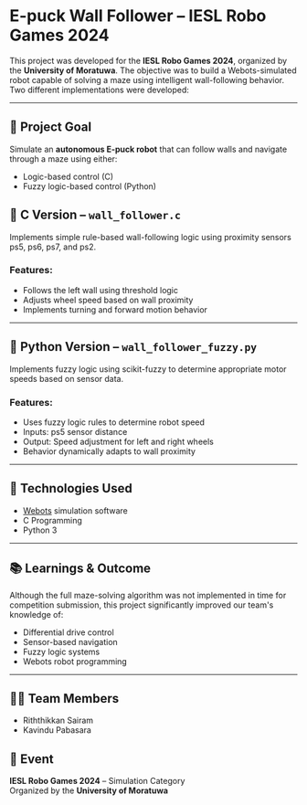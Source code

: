 # E-puck Wall Follower – IESL Robo Games 2024

This project was developed for the **IESL Robo Games 2024**, organized by the **University of Moratuwa**. The objective was to build a Webots-simulated robot capable of solving a maze using intelligent wall-following behavior. Two different implementations were developed:

---

## 🧠 Project Goal

Simulate an **autonomous E-puck robot** that can follow walls and navigate through a maze using either:
- Logic-based control (C)
- Fuzzy logic-based control (Python)



## 🧠 C Version – `wall_follower.c`

Implements simple rule-based wall-following logic using proximity sensors ps5, ps6, ps7, and ps2.

### Features:
- Follows the left wall using threshold logic
- Adjusts wheel speed based on wall proximity
- Implements turning and forward motion behavior

---

## 🧠 Python Version – `wall_follower_fuzzy.py`

Implements fuzzy logic using scikit-fuzzy to determine appropriate motor speeds based on sensor data.

### Features:
- Uses fuzzy logic rules to determine robot speed
- Inputs: ps5 sensor distance
- Output: Speed adjustment for left and right wheels
- Behavior dynamically adapts to wall proximity

---

## 🔧 Technologies Used

- [Webots](https://cyberbotics.com/) simulation software
- C Programming
- Python 3

---

## 📚 Learnings & Outcome

Although the full maze-solving algorithm was not implemented in time for competition submission, this project significantly improved our team's knowledge of:

- Differential drive control
- Sensor-based navigation
- Fuzzy logic systems
- Webots robot programming

---

## 👨‍💻 Team Members
- Riththikkan Sairam
- Kavindu Pabasara

## 📅 Event
**IESL Robo Games 2024** – Simulation Category  
Organized by the **University of Moratuwa**
